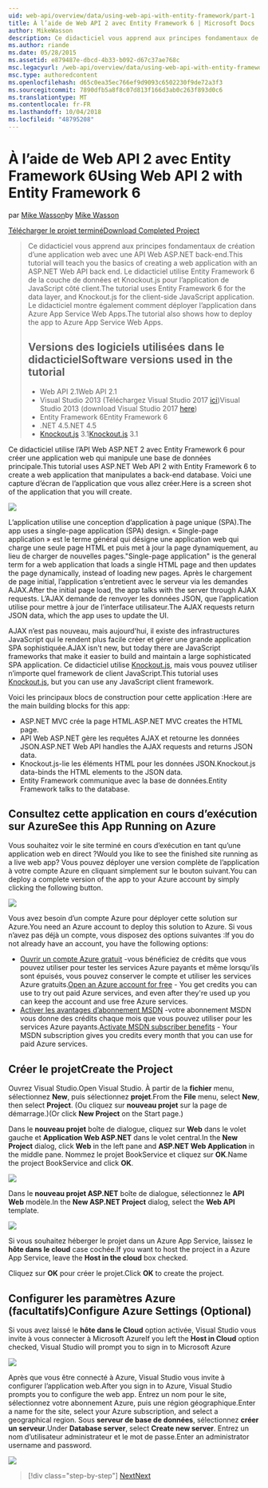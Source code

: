 ```yaml
---
uid: web-api/overview/data/using-web-api-with-entity-framework/part-1
title: À l’aide de Web API 2 avec Entity Framework 6 | Microsoft Docs
author: MikeWasson
description: Ce didacticiel vous apprend aux principes fondamentaux de création d’une application web avec une API Web ASP.NET back-end. Ce didacticiel utilise Entity Framework 6 pour la disposition de données...
ms.author: riande
ms.date: 05/28/2015
ms.assetid: e879487e-dbcd-4b33-b092-d67c37ae768c
msc.legacyurl: /web-api/overview/data/using-web-api-with-entity-framework/part-1
msc.type: authoredcontent
ms.openlocfilehash: d65c0ea35ec766ef9d9093c6502230f9de72a3f3
ms.sourcegitcommit: 7890dfb5a8f8c07d813f166d3ab0c263f893d0c6
ms.translationtype: MT
ms.contentlocale: fr-FR
ms.lasthandoff: 10/04/2018
ms.locfileid: "48795208"
---
```

<a name="using-web-api-2-with-entity-framework-6"></a><span data-ttu-id="0bb76-104">À l’aide de Web API 2 avec Entity Framework 6</span><span class="sxs-lookup"><span data-stu-id="0bb76-104">Using Web API 2 with Entity Framework 6</span></span>
====================
<span data-ttu-id="0bb76-105">par [Mike Wasson](https://github.com/MikeWasson)</span><span class="sxs-lookup"><span data-stu-id="0bb76-105">by [Mike Wasson](https://github.com/MikeWasson)</span></span>

[<span data-ttu-id="0bb76-106">Télécharger le projet terminé</span><span class="sxs-lookup"><span data-stu-id="0bb76-106">Download Completed Project</span></span>](https://github.com/MikeWasson/BookService)

> <span data-ttu-id="0bb76-107">Ce didacticiel vous apprend aux principes fondamentaux de création d’une application web avec une API Web ASP.NET back-end.</span><span class="sxs-lookup"><span data-stu-id="0bb76-107">This tutorial will teach you the basics of creating a web application with an ASP.NET Web API back end.</span></span> <span data-ttu-id="0bb76-108">Le didacticiel utilise Entity Framework 6 de la couche de données et Knockout.js pour l’application de JavaScript côté client.</span><span class="sxs-lookup"><span data-stu-id="0bb76-108">The tutorial uses Entity Framework 6 for the data layer, and Knockout.js for the client-side JavaScript application.</span></span> <span data-ttu-id="0bb76-109">Le didacticiel montre également comment déployer l’application dans Azure App Service Web Apps.</span><span class="sxs-lookup"><span data-stu-id="0bb76-109">The tutorial also shows how to deploy the app to Azure App Service Web Apps.</span></span>
>
> ## <a name="software-versions-used-in-the-tutorial"></a><span data-ttu-id="0bb76-110">Versions des logiciels utilisées dans le didacticiel</span><span class="sxs-lookup"><span data-stu-id="0bb76-110">Software versions used in the tutorial</span></span>
>
> - <span data-ttu-id="0bb76-111">Web API 2.1</span><span class="sxs-lookup"><span data-stu-id="0bb76-111">Web API 2.1</span></span>
> - <span data-ttu-id="0bb76-112">Visual Studio 2013 (Téléchargez Visual Studio 2017 [ici](https://visualstudio.microsoft.com/downloads/?utm_medium=microsoft&utm_source=docs.microsoft.com&utm_campaign=button+cta&utm_content=download+vs2017))</span><span class="sxs-lookup"><span data-stu-id="0bb76-112">Visual Studio 2013 (download Visual Studio 2017 [here](https://visualstudio.microsoft.com/downloads/?utm_medium=microsoft&utm_source=docs.microsoft.com&utm_campaign=button+cta&utm_content=download+vs2017))</span></span>
> - <span data-ttu-id="0bb76-113">Entity Framework 6</span><span class="sxs-lookup"><span data-stu-id="0bb76-113">Entity Framework 6</span></span>
> - <span data-ttu-id="0bb76-114">.NET 4.5</span><span class="sxs-lookup"><span data-stu-id="0bb76-114">.NET 4.5</span></span>
> - <span data-ttu-id="0bb76-115">[Knockout.js](http://knockoutjs.com/) 3.1</span><span class="sxs-lookup"><span data-stu-id="0bb76-115">[Knockout.js](http://knockoutjs.com/) 3.1</span></span>

<span data-ttu-id="0bb76-116">Ce didacticiel utilise l’API Web ASP.NET 2 avec Entity Framework 6 pour créer une application web qui manipule une base de données principale.</span><span class="sxs-lookup"><span data-stu-id="0bb76-116">This tutorial uses ASP.NET Web API 2 with Entity Framework 6 to create a web application that manipulates a back-end database.</span></span> <span data-ttu-id="0bb76-117">Voici une capture d’écran de l’application que vous allez créer.</span><span class="sxs-lookup"><span data-stu-id="0bb76-117">Here is a screen shot of the application that you will create.</span></span>

[![](part-1/_static/image2.png)](part-1/_static/image1.png)

<span data-ttu-id="0bb76-118">L’application utilise une conception d’application à page unique (SPA).</span><span class="sxs-lookup"><span data-stu-id="0bb76-118">The app uses a single-page application (SPA) design.</span></span> <span data-ttu-id="0bb76-119">« Single-page application » est le terme général qui désigne une application web qui charge une seule page HTML et puis met à jour la page dynamiquement, au lieu de charger de nouvelles pages.</span><span class="sxs-lookup"><span data-stu-id="0bb76-119">"Single-page application" is the general term for a web application that loads a single HTML page and then updates the page dynamically, instead of loading new pages.</span></span> <span data-ttu-id="0bb76-120">Après le chargement de page initial, l’application s’entretient avec le serveur via les demandes AJAX.</span><span class="sxs-lookup"><span data-stu-id="0bb76-120">After the initial page load, the app talks with the server through AJAX requests.</span></span> <span data-ttu-id="0bb76-121">L’AJAX demande de renvoyer les données JSON, que l’application utilise pour mettre à jour de l’interface utilisateur.</span><span class="sxs-lookup"><span data-stu-id="0bb76-121">The AJAX requests return JSON data, which the app uses to update the UI.</span></span>

<span data-ttu-id="0bb76-122">AJAX n’est pas nouveau, mais aujourd'hui, il existe des infrastructures JavaScript qui le rendent plus facile créer et gérer une grande application SPA sophistiquée.</span><span class="sxs-lookup"><span data-stu-id="0bb76-122">AJAX isn't new, but today there are JavaScript frameworks that make it easier to build and maintain a large sophisticated SPA application.</span></span> <span data-ttu-id="0bb76-123">Ce didacticiel utilise [Knockout.js](http://knockoutjs.com/), mais vous pouvez utiliser n’importe quel framework de client JavaScript.</span><span class="sxs-lookup"><span data-stu-id="0bb76-123">This tutorial uses [Knockout.js](http://knockoutjs.com/), but you can use any JavaScript client framework.</span></span>

<span data-ttu-id="0bb76-124">Voici les principaux blocs de construction pour cette application :</span><span class="sxs-lookup"><span data-stu-id="0bb76-124">Here are the main building blocks for this app:</span></span>

- <span data-ttu-id="0bb76-125">ASP.NET MVC crée la page HTML.</span><span class="sxs-lookup"><span data-stu-id="0bb76-125">ASP.NET MVC creates the HTML page.</span></span>
- <span data-ttu-id="0bb76-126">API Web ASP.NET gère les requêtes AJAX et retourne les données JSON.</span><span class="sxs-lookup"><span data-stu-id="0bb76-126">ASP.NET Web API handles the AJAX requests and returns JSON data.</span></span>
- <span data-ttu-id="0bb76-127">Knockout.js-lie les éléments HTML pour les données JSON.</span><span class="sxs-lookup"><span data-stu-id="0bb76-127">Knockout.js data-binds the HTML elements to the JSON data.</span></span>
- <span data-ttu-id="0bb76-128">Entity Framework communique avec la base de données.</span><span class="sxs-lookup"><span data-stu-id="0bb76-128">Entity Framework talks to the database.</span></span>

## <a name="see-this-app-running-on-azure"></a><span data-ttu-id="0bb76-129">Consultez cette application en cours d’exécution sur Azure</span><span class="sxs-lookup"><span data-stu-id="0bb76-129">See this App Running on Azure</span></span>

<span data-ttu-id="0bb76-130">Vous souhaitez voir le site terminé en cours d’exécution en tant qu’une application web en direct ?</span><span class="sxs-lookup"><span data-stu-id="0bb76-130">Would you like to see the finished site running as a live web app?</span></span> <span data-ttu-id="0bb76-131">Vous pouvez déployer une version complète de l’application à votre compte Azure en cliquant simplement sur le bouton suivant.</span><span class="sxs-lookup"><span data-stu-id="0bb76-131">You can deploy a complete version of the app to your Azure account by simply clicking the following button.</span></span>

[![](http://azuredeploy.net/deploybutton.png)](https://azuredeploy.net/?WT.mc_id=deploy_azure_aspnet&repository=https://github.com/tfitzmac/BookService)

<span data-ttu-id="0bb76-132">Vous avez besoin d’un compte Azure pour déployer cette solution sur Azure.</span><span class="sxs-lookup"><span data-stu-id="0bb76-132">You need an Azure account to deploy this solution to Azure.</span></span> <span data-ttu-id="0bb76-133">Si vous n’avez pas déjà un compte, vous disposez des options suivantes :</span><span class="sxs-lookup"><span data-stu-id="0bb76-133">If you do not already have an account, you have the following options:</span></span>

- <span data-ttu-id="0bb76-134">[Ouvrir un compte Azure gratuit](https://azure.microsoft.com/pricing/free-trial/?WT.mc_id=A443DD604) -vous bénéficiez de crédits que vous pouvez utiliser pour tester les services Azure payants et même lorsqu’ils sont épuisés, vous pouvez conserver le compte et utiliser les services Azure gratuits.</span><span class="sxs-lookup"><span data-stu-id="0bb76-134">[Open an Azure account for free](https://azure.microsoft.com/pricing/free-trial/?WT.mc_id=A443DD604) - You get credits you can use to try out paid Azure services, and even after they're used up you can keep the account and use free Azure services.</span></span>
- <span data-ttu-id="0bb76-135">[Activer les avantages d’abonnement MSDN](https://azure.microsoft.com/pricing/member-offers/msdn-benefits-details/?WT.mc_id=A443DD604) -votre abonnement MSDN vous donne des crédits chaque mois que vous pouvez utiliser pour les services Azure payants.</span><span class="sxs-lookup"><span data-stu-id="0bb76-135">[Activate MSDN subscriber benefits](https://azure.microsoft.com/pricing/member-offers/msdn-benefits-details/?WT.mc_id=A443DD604) - Your MSDN subscription gives you credits every month that you can use for paid Azure services.</span></span>

## <a name="create-the-project"></a><span data-ttu-id="0bb76-136">Créer le projet</span><span class="sxs-lookup"><span data-stu-id="0bb76-136">Create the Project</span></span>

<span data-ttu-id="0bb76-137">Ouvrez Visual Studio.</span><span class="sxs-lookup"><span data-stu-id="0bb76-137">Open Visual Studio.</span></span> <span data-ttu-id="0bb76-138">À partir de la **fichier** menu, sélectionnez **New**, puis sélectionnez **projet**.</span><span class="sxs-lookup"><span data-stu-id="0bb76-138">From the **File** menu, select **New**, then select **Project**.</span></span> <span data-ttu-id="0bb76-139">(Ou cliquez sur **nouveau projet** sur la page de démarrage.)</span><span class="sxs-lookup"><span data-stu-id="0bb76-139">(Or click **New Project** on the Start page.)</span></span>

<span data-ttu-id="0bb76-140">Dans le **nouveau projet** boîte de dialogue, cliquez sur **Web** dans le volet gauche et **Application Web ASP.NET** dans le volet central.</span><span class="sxs-lookup"><span data-stu-id="0bb76-140">In the **New Project** dialog, click **Web** in the left pane and **ASP.NET Web Application** in the middle pane.</span></span> <span data-ttu-id="0bb76-141">Nommez le projet BookService et cliquez sur **OK**.</span><span class="sxs-lookup"><span data-stu-id="0bb76-141">Name the project BookService and click **OK**.</span></span>

[![](part-1/_static/image4.png)](part-1/_static/image3.png)

<span data-ttu-id="0bb76-142">Dans le **nouveau projet ASP.NET** boîte de dialogue, sélectionnez le **API Web** modèle.</span><span class="sxs-lookup"><span data-stu-id="0bb76-142">In the **New ASP.NET Project** dialog, select the **Web API** template.</span></span>

[![](part-1/_static/image6.png)](part-1/_static/image5.png)

<span data-ttu-id="0bb76-143">Si vous souhaitez héberger le projet dans un Azure App Service, laissez le **hôte dans le cloud** case cochée.</span><span class="sxs-lookup"><span data-stu-id="0bb76-143">If you want to host the project in a Azure App Service, leave the **Host in the cloud** box checked.</span></span>

<span data-ttu-id="0bb76-144">Cliquez sur **OK** pour créer le projet.</span><span class="sxs-lookup"><span data-stu-id="0bb76-144">Click **OK** to create the project.</span></span>

## <a name="configure-azure-settings-optional"></a><span data-ttu-id="0bb76-145">Configurer les paramètres Azure (facultatifs)</span><span class="sxs-lookup"><span data-stu-id="0bb76-145">Configure Azure Settings (Optional)</span></span>

<span data-ttu-id="0bb76-146">Si vous avez laissé le **hôte dans le Cloud** option activée, Visual Studio vous invite à vous connecter à Microsoft Azure</span><span class="sxs-lookup"><span data-stu-id="0bb76-146">If you left the **Host in Cloud** option checked, Visual Studio will prompt you to sign in to Microsoft Azure</span></span>

[![](part-1/_static/image8.png)](part-1/_static/image7.png)

<span data-ttu-id="0bb76-147">Après que vous être connecté à Azure, Visual Studio vous invite à configurer l’application web.</span><span class="sxs-lookup"><span data-stu-id="0bb76-147">After you sign in to Azure, Visual Studio prompts you to configure the web app.</span></span> <span data-ttu-id="0bb76-148">Entrez un nom pour le site, sélectionnez votre abonnement Azure, puis une région géographique.</span><span class="sxs-lookup"><span data-stu-id="0bb76-148">Enter a name for the site, select your Azure subscription, and select a geographical region.</span></span> <span data-ttu-id="0bb76-149">Sous **serveur de base de données**, sélectionnez **créer un serveur**.</span><span class="sxs-lookup"><span data-stu-id="0bb76-149">Under **Database server**, select **Create new server**.</span></span> <span data-ttu-id="0bb76-150">Entrez un nom d’utilisateur administrateur et le mot de passe.</span><span class="sxs-lookup"><span data-stu-id="0bb76-150">Enter an administrator username and password.</span></span>

[![](part-1/_static/image10.png)](part-1/_static/image9.png)

> [!div class="step-by-step"]
> [<span data-ttu-id="0bb76-151">Next</span><span class="sxs-lookup"><span data-stu-id="0bb76-151">Next</span></span>](part-2.md)
